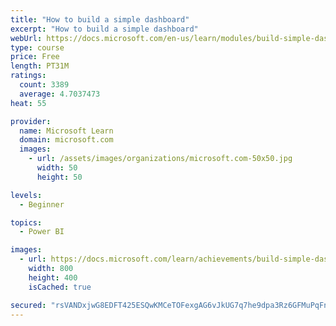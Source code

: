 ```yaml
---
title: "How to build a simple dashboard"
excerpt: "How to build a simple dashboard"
webUrl: https://docs.microsoft.com/en-us/learn/modules/build-simple-dashboard/
type: course
price: Free
length: PT31M
ratings:
  count: 3389
  average: 4.7037473
heat: 55

provider:
  name: Microsoft Learn
  domain: microsoft.com
  images:
    - url: /assets/images/organizations/microsoft.com-50x50.jpg
      width: 50
      height: 50

levels:
  - Beginner

topics:
  - Power BI

images:
  - url: https://docs.microsoft.com/learn/achievements/build-simple-dashboard-social.png
    width: 800
    height: 400
    isCached: true

secured: "rsVANDxjwG8EDFT425ESQwKMCeTOFexgAG6vJkUG7q7he9dpa3Rz6GFMuPqFnjD8Li0g3PwRUDpt4OpQU6h3hqJBEbtOq95T+yz1DaaV5ewCvkXeBRksW36rdWxsKj4jp2MM0e1KFdo471eR8wnpHT1IM1HBlSyWOomwTeRwqnElG/vDf96JYlLVBOoWdBGfTDhs/umzWo9KhsFD2sy/QkIkEM4t8BZwICkZJnFs3MVAIisY281nZ11E89jaVIeEfauolbuiW1GWk4as2Bq6YW8PWKN52vcC5HSnB7uPFWlc7fYojVvcjko9EQ50kfTNLetkHb1xEn1TP9kvxbEFkU+XhAgE7vzG55CWbkqErNx0tgBs+ASinIK6OzEZYlGxGAcTo5CjuxuLy4lF4z1FbzKlC65aAcK3i1yzsi4FQ9o=;BIclqUuMgAUYMSSPGm/R6Q=="
---
```


